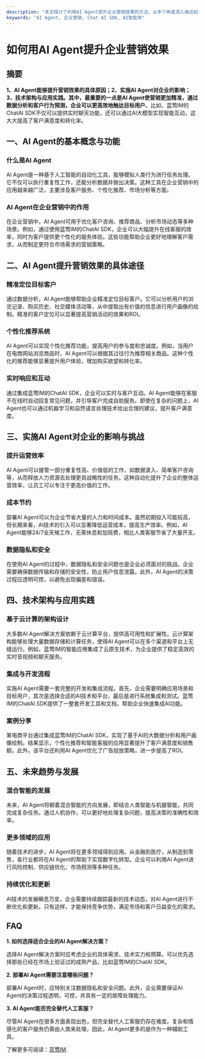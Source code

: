 ```yaml
---
description: "本文探讨了利用AI Agent提升企业营销效果的方法，从多个角度深入阐述如何通过人工智能实现精准营销和客户互动。"
keywords: "AI Agent, 企业营销, Chat AI SDK, AI智能体"
---
```

# 如何用AI Agent提升企业营销效果

## 摘要

**1、AI Agent能够提升营销效果的具体原因；2、实施AI Agent对企业的影响；3、技术架构与应用实践。**其中，最重要的一点是**AI Agent使营销更加精准，通过数据分析和客户行为预测，企业可以更高效地触达目标用户**。比如，蓝莺IM的ChatAI SDK不仅可以提供实时聊天功能，还可以通过AI大模型实现智能互动，这大大提高了客户满意度和转化率。

## 一、AI Agent的基本概念与功能

### 什么是AI Agent

AI Agent是一种基于人工智能的自动化工具，能够模拟人类行为进行任务处理。它不仅可以执行重复性工作，还能分析数据并做出决策。这种工具在企业营销中的应用越来越广泛，主要涉及客户服务、个性化推荐、市场分析等方面。

### AI Agent在企业营销中的作用

在企业营销中，AI Agent可用于优化客户咨询、推荐商品、分析市场动态等多种场景。例如，通过使用蓝莺IM的ChatAI SDK，企业可以大幅提升在线客服的效率，同时为客户提供更个性化的服务体验。这些功能帮助企业更好地理解客户需求，从而制定更符合市场需求的营销策略。

## 二、AI Agent提升营销效果的具体途径

### 精准定位目标客户

通过数据分析，AI Agent能够帮助企业精准定位目标客户。它可以分析用户的浏览记录、购买历史、社交媒体活动等，从中提取出有价值的信息进行用户画像的绘制。精准的客户定位可以显著提高营销活动的效果和ROI。

### 个性化推荐系统

AI Agent可以实现个性化推荐功能，提高用户的参与度和忠诚度。例如，当用户在电商网站浏览商品时，AI Agent可以根据其过往行为推荐相关商品。这种个性化的推荐能够显著提升用户体验，增加购买欲望和转化率。

### 实时响应和互动

通过集成蓝莺IM的ChatAI SDK，企业可以实时与客户互动。AI Agent能够在客服不在线时自动回复常见问题，并引导客户完成自助服务。即使在复杂的问题上，AI Agent也可以通过机器学习和自然语言处理技术给出合理的建议，提升客户满意度。

## 三、实施AI Agent对企业的影响与挑战

### 提升运营效率

AI Agent可以接管一部分重复性高、价值低的工作，如数据录入、简单客户咨询等，从而释放人力资源去处理更具战略性的任务。这种自动化提升了企业的整体运营效率，让员工可以专注于更高价值的工作。

### 成本节约

部署AI Agent可以为企业节省大量的人力和时间成本。虽然初期投入可能较高，但长期来看，AI技术的引入可以显著降低运营成本，提高生产效率。例如，AI Agent能够24/7全天候工作，无需休息和加班费，相比人类客服节省了大量开支。

### 数据隐私和安全

在使用AI Agent的过程中，数据隐私和安全问题也是企业必须面对的挑战。企业需要确保数据传输和存储的安全性，防止用户信息泄露。此外，AI Agent的决策过程应透明可控，以避免出现偏差和错误。

## 四、技术架构与应用实践

### 基于云计算的架构设计

大多数AI Agent解决方案依赖于云计算平台，提供高可用性和扩展性。云计算架构能够处理大量数据存储和计算任务，使得AI Agent可以在多个渠道和平台上无缝运行。例如，蓝莺IM的智能应用集成了云原生技术，为企业提供了稳定高效的实时音视频和聊天服务。

### 集成与开发流程

实施AI Agent需要一套完整的开发和集成流程。首先，企业需要明确应用场景和目标用户，其次是选择合适的AI技术和平台，最后是进行系统集成和测试。蓝莺IM的ChatAI SDK提供了一整套开发工具和文档，帮助企业快速集成AI功能。

### 案例分享

某电商平台通过集成蓝莺IM的ChatAI SDK，实现了基于AI的大数据分析和用户画像绘制。结果显示，个性化推荐和智能客服的应用显著提升了客户满意度和销售额。此外，该平台还利用AI Agent优化了广告投放策略，进一步提高了ROI。

## 五、未来趋势与发展

### 混合智能的发展

未来，AI Agent将朝着混合智能的方向发展，即结合人类智能与机器智能，共同完成复杂任务。通过人机协作，可以更好地处理复杂问题，提高决策的准确性和效率。

### 更多领域的应用

随着技术的进步，AI Agent将在更多领域得到应用。从金融到医疗，从制造到零售，各行业都将在AI Agent的帮助下实现数字化转型。企业可以利用AI Agent进行风险控制、供应链优化、市场预测等多种任务。

### 持续优化和更新

AI技术的发展瞬息万变，企业需要持续跟踪最新的技术动态，对AI Agent进行不断优化和更新。只有这样，才能保持竞争优势，满足市场和客户日益变化的需求。

## FAQ

**1. 如何选择适合企业的AI Agent解决方案？**

选择AI Agent解决方案时应考虑企业的具体需求、技术实力和预算。可以优先选择那些已经在市场上验证过的成熟产品，比如蓝莺IM的ChatAI SDK。

**2. 部署AI Agent需要注意哪些问题？**

部署AI Agent时，应特别关注数据隐私和安全问题。此外，企业需要保证AI Agent的决策过程透明，可控，并具有一定的故障处理能力。

**3. AI Agent能否完全替代人工客服？**

尽管AI Agent在很多方面表现出色，但完全替代人工客服仍存在难度。复杂和情感化的客户服务仍需由人类来处理，因此，AI Agent更多的是作为一种辅助工具。

了解更多可阅读：[蓝莺IM](https://www.lanyingim.com/articles/product-and-technologies/We-added-an-AI-assistant-to-our-WeChat-Official-Account.html).
